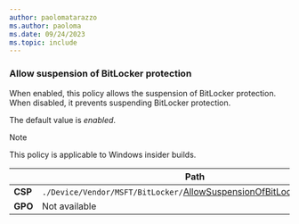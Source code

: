 ```yaml
---
author: paolomatarazzo
ms.author: paoloma
ms.date: 09/24/2023
ms.topic: include
---
```


### Allow suspension of BitLocker protection

When enabled, this policy allows the suspension of BitLocker protection. When disabled, it prevents suspending BitLocker protection.

The default value is *enabled*.

> [!NOTE]
> This policy is applicable to Windows insider builds.

|  | Path |
|--|--|
| **CSP** | `./Device/Vendor/MSFT/BitLocker/`[AllowSuspensionOfBitLockerProtection](/windows/client-management/mdm/bitlocker-csp#allowsuspensionofbitlockerprotection)|
| **GPO** | Not available |